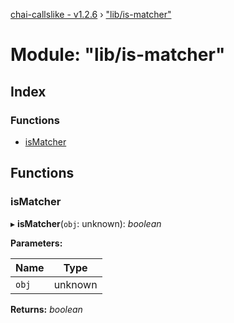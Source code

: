 [chai-callslike - v1.2.6](../README.md) › ["lib/is-matcher"](_lib_is_matcher_.md)

# Module: "lib/is-matcher"

## Index

### Functions

* [isMatcher](_lib_is_matcher_.md#ismatcher)

## Functions

###  isMatcher

▸ **isMatcher**(`obj`: unknown): *boolean*

**Parameters:**

Name | Type |
------ | ------ |
`obj` | unknown |

**Returns:** *boolean*
